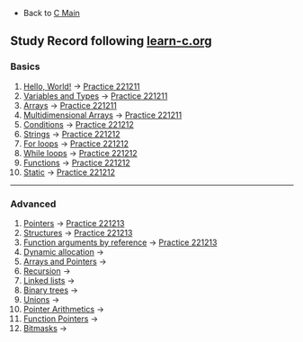* Back to [C Main](https://github.com/JoonHyeok-hozy-Kim/program_languages/blob/main/C/c_main.md)

## Study Record following [learn-c.org](https://www.learn-c.org/)

### Basics
1. [Hello, World!](https://www.learn-c.org/en/Hello%2C_World%21) -> [Practice 221211](https://github.com/JoonHyeok-hozy-Kim/program_languages/blob/main/C/learn-c/practices/221211_basic_01.c)
2. [Variables and Types](https://www.learn-c.org/en/Variables_and_Types) -> [Practice 221211](https://github.com/JoonHyeok-hozy-Kim/program_languages/blob/main/C/learn-c/practices/221211_basic_02.c)
3. [Arrays](https://www.learn-c.org/en/Arrays) -> [Practice 221211](https://github.com/JoonHyeok-hozy-Kim/program_languages/blob/main/C/learn-c/practices/221211_basic_03.c)
4. [Multidimensional Arrays](https://www.learn-c.org/en/Multidimensional_Arrays) -> [Practice 221211](https://github.com/JoonHyeok-hozy-Kim/program_languages/blob/main/C/learn-c/practices/221211_basic_04.c)
5. [Conditions](https://www.learn-c.org/en/Conditions) -> [Practice 221212](https://github.com/JoonHyeok-hozy-Kim/program_languages/blob/main/C/learn-c/practices/221212_basic_05.c)
6. [Strings](https://www.learn-c.org/en/Strings) -> [Practice 221212](https://github.com/JoonHyeok-hozy-Kim/program_languages/blob/main/C/learn-c/practices/221212_basic_06.c)
7. [For loops](https://www.learn-c.org/en/For_loops) -> [Practice 221212](https://github.com/JoonHyeok-hozy-Kim/program_languages/blob/main/C/learn-c/practices/221212_basic_07.c)
8. [While loops](https://www.learn-c.org/en/While_loops) -> [Practice 221212](https://github.com/JoonHyeok-hozy-Kim/program_languages/blob/main/C/learn-c/practices/221212_basic_08.c)
9. [Functions](https://www.learn-c.org/en/Functions) -> [Practice 221212](https://github.com/JoonHyeok-hozy-Kim/program_languages/blob/main/C/learn-c/practices/221212_basic_09.c)
10. [Static](https://www.learn-c.org/en/Static) -> [Practice 221212](https://github.com/JoonHyeok-hozy-Kim/program_languages/blob/main/C/learn-c/practices/221212_basic_10.c)

---

### Advanced
1. [Pointers](https://www.learn-c.org/en/Pointers) -> [Practice 221213](https://github.com/JoonHyeok-hozy-Kim/program_languages/blob/main/C/learn-c/practices/221213_advanced_11.c)
2. [Structures](https://www.learn-c.org/en/Structures) -> [Practice 221213](https://github.com/JoonHyeok-hozy-Kim/program_languages/blob/main/C/learn-c/practices/221213_advanced_12.c)
3. [Function arguments by reference](https://www.learn-c.org/en/Function_arguments_by_reference) -> [Practice 221213](https://github.com/JoonHyeok-hozy-Kim/program_languages/blob/main/C/learn-c/practices/221213_advanced_13.c)
4. [Dynamic allocation](https://www.learn-c.org/en/Dynamic_allocation) -> 
5. [Arrays and Pointers](https://www.learn-c.org/en/Arrays_and_Pointers) -> 
6. [Recursion](https://www.learn-c.org/en/Recursion) -> 
7. [Linked lists](https://www.learn-c.org/en/Linked_lists) -> 
8. [Binary trees](https://www.learn-c.org/en/Binary_trees) -> 
9. [Unions](https://www.learn-c.org/en/Unions) -> 
10. [Pointer Arithmetics](https://www.learn-c.org/en/Pointer_Arithmetics) -> 
11. [Function Pointers](https://www.learn-c.org/en/Function_Pointers) -> 
12. [Bitmasks](https://www.learn-c.org/en/Bitmasks) -> 